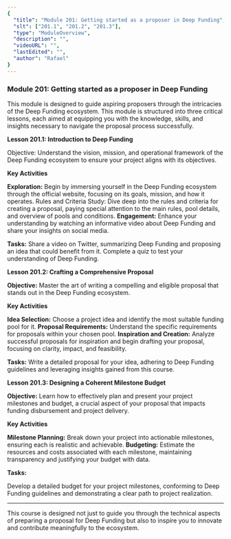 ```yaml
---
{
  "title": "Module 201: Getting started as a proposer in Deep Funding",
  "slt": ["201.1", "201.2", "201.3"],
  "type": "ModuleOverview",
  "description": "",
  "videoURL": "",
  "lastEdited": "",
  "author": "Rafael"
}
---
```


### **Module 201: Getting started as a proposer in Deep Funding**

This module is designed to guide aspiring proposers through the intricacies of the Deep Funding ecosystem. This module is structured into three critical lessons, each aimed at equipping you with the knowledge, skills, and insights necessary to navigate the proposal process successfully.

**Lesson 201.1: Introduction to Deep Funding**

Objective: Understand the vision, mission, and operational framework of the Deep Funding ecosystem to ensure your project aligns with its objectives.

**Key Activities**

**Exploration:** Begin by immersing yourself in the Deep Funding ecosystem through the official website, focusing on its goals, mission, and how it operates.
Rules and Criteria Study: Dive deep into the rules and criteria for creating a proposal, paying special attention to the main rules, pool details, and overview of pools and conditions.
**Engagement:** Enhance your understanding by watching an informative video about Deep Funding and share your insights on social media.

**Tasks:**
Share a video on Twitter, summarizing Deep Funding and proposing an idea that could benefit from it.
Complete a quiz to test your understanding of Deep Funding.

**Lesson 201.2: Crafting a Comprehensive Proposal**

**Objective:** Master the art of writing a compelling and eligible proposal that stands out in the Deep Funding ecosystem.

**Key Activities**

**Idea Selection:** Choose a project idea and identify the most suitable funding pool for it.
**Proposal Requirements:** Understand the specific requirements for proposals within your chosen pool.
**Inspiration and Creation:** Analyze successful proposals for inspiration and begin drafting your proposal, focusing on clarity, impact, and feasibility.

**Tasks:**
Write a detailed proposal for your idea, adhering to Deep Funding guidelines and leveraging insights gained from this course.

**Lesson 201.3: Designing a Coherent Milestone Budget**

**Objective:** Learn how to effectively plan and present your project milestones and budget, a crucial aspect of your proposal that impacts funding disbursement and project delivery.

**Key Activities**

**Milestone Planning:** Break down your project into actionable milestones, ensuring each is realistic and achievable.
**Budgeting:** Estimate the resources and costs associated with each milestone, maintaining transparency and justifying your budget with data.

**Tasks:**

Develop a detailed budget for your project milestones, conforming to Deep Funding guidelines and demonstrating a clear path to project realization.

---

This course is designed not just to guide you through the technical aspects of preparing a proposal for Deep Funding but also to inspire you to innovate and contribute meaningfully to the ecosystem.
